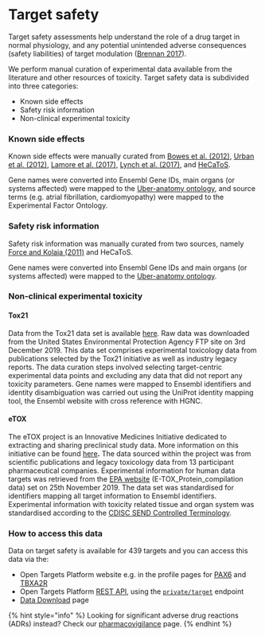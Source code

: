 # Target safety

Target safety assessments help understand the role of a drug target in normal physiology, and any potential unintended adverse consequences \(safety liabilities\) of target modulation \([Brennan 2017](https://link.springer.com/protocol/10.1007%2F978-1-4939-7172-5_12)\).

We perform manual curation of experimental data available from the literature and other resources of toxicity. Target safety data is subdivided into three categories:

* Known side effects
* Safety risk information 
* Non-clinical experimental toxicity

### Known side effects

Known side effects were manually curated from [Bowes et al. \(2012\)](https://europepmc.org/article/MED/23197038), [Urban et al. \(2012\)](https://onlinelibrary.wiley.com/doi/abs/10.1002/9781118098141.ch2), [Lamore et al. \(2017\)](https://europepmc.org/article/MED/28453775), [Lynch et al. \(2017\)](https://europepmc.org/article/MED/28216264), and [HeCaToS](https://www.hecatos.eu/).

Gene names were converted into Ensembl Gene IDs, main organs \(or systems affected\) were mapped to the [Uber-anatomy ontology](https://www.ebi.ac.uk/ols/ontologies/uberon), and source terms \(e.g. atrial fibrillation, cardiomyopathy\) were mapped to the Experimental Factor Ontology.

### **Safety risk information**

Safety risk information was manually curated from two sources, namely [Force and Kolaja \(2011\)](https://europepmc.org/article/MED/21283106) and HeCaToS.

Gene names were converted into Ensembl Gene IDs and main organs \(or systems affected\) were mapped to the [Uber-anatomy ontology](https://www.ebi.ac.uk/ols/ontologies/uberon).

### **Non-clinical experimental toxicity** 

#### **Tox21**

Data from the Tox21 data set is available [here](https://tripod.nih.gov/tox21/assays/index.html). Raw data was downloaded from the United States Environmental Protection Agency FTP site on 3rd December 2019. This data set comprises experimental toxicology data from publications selected by the Tox21 initiative as well as industry legacy reports. The data curation steps involved selecting target-centric experimental data points and excluding any data that did not report any toxicity parameters. Gene names were mapped to Ensembl identifiers and identity disambiguation was carried out using the UniProt identity mapping tool, the Ensembl website with cross reference with HGNC.

#### eTOX

The eTOX project is an Innovative Medicines Initiative dedicated to extracting and sharing preclinical study data. More information on this initiative can be found [here](https://www.mdpi.com/1422-0067/15/11/21136/htm)**.** The data sourced within the project was from scientific publications and legacy toxicology data from 13 participant pharmaceutical companies. Experimental information for human data targets was retrieved from the [EPA website](https://www.epa.gov/chemical-research/exploring-toxcast-data-downloadable-data) \(E-TOX\_Protein\_compilation data\) set on 25th November 2019. The data set was standardised for identifiers mapping all target information to Ensembl identifiers. Experimental information with toxicity related tissue and organ system was standardised according to the [CDISC SEND Controlled Terminology](https://evs.nci.nih.gov/ftp1/CDISC/SEND/SEND%20Terminology.html).

### **How to access this data**

Data on target safety is available for 439 targets and you can access this data via the:

* Open Targets Platform website e.g. in the profile pages for [PAX6](https://www.targetvalidation.org/target/ENSG00000007372) and [TBXA2R](https://www.targetvalidation.org/target/ENSG00000006638) 
* Open Targets Platform [REST API](https://docs.targetvalidation.org/programmatic-access/rest-api), using the [`private/target`](https://platform-api.opentargets.io/v3/platform/docs/swagger-ui#/private/getTargetByENSGID) endpoint
* [Data Download](https://www.targetvalidation.org/downloads/data) page

{% hint style="info" %}
Looking for significant adverse drug reactions \(ADRs\) instead? Check our [pharmacovigilance](https://docs.targetvalidation.org/getting-started/getting-started/drug-summary/pharmacovigilance) page.
{% endhint %}

